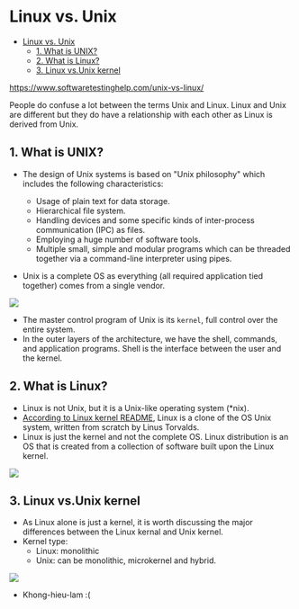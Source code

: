 # Linux vs. Unix

- [Linux vs. Unix](#linux-vs-unix)
  - [1. What is UNIX?](#1-what-is-unix)
  - [2. What is Linux?](#2-what-is-linux)
  - [3. Linux vs.Unix kernel](#3-linux-vsunix-kernel)

https://www.softwaretestinghelp.com/unix-vs-linux/

People do confuse a lot between the terms Unix and Linux. Linux and Unix are different but they do have a relationship with each other as Linux is derived from Unix.

## 1. What is UNIX?

- The design of Unix systems is based on "Unix philosophy" which includes the following characteristics:

  - Usage of plain text for data storage.
  - Hierarchical file system.
  - Handling devices and some specific kinds of inter-process communication (IPC) as files.
  - Employing a huge number of software tools.
  - Multiple small, simple and modular programs which can be threaded together via a command-line interpreter using pipes.

- Unix is a complete OS as everything (all required application tied together) comes from a single vendor.

![](https://cdn.softwaretestinghelp.com/wp-content/qa/uploads/2019/02/Capture-1.jpg)

- The master control program of Unix is its `kernel`, full control over the entire system.
- In the outer layers of the architecture, we have the shell, commands, and application programs. Shell is the interface between the user and the kernel.

## 2. What is Linux?

- Linux is not Unix, but it is a Unix-like operating system (\*nix).
- [According to Linux kernel README](https://github.com/torvalds/linux/blob/master/Documentation/admin-guide/README.rst#what-is-linux), Linux is a clone of the OS Unix system, written from scratch by Linus Torvalds.
- Linux is just the kernel and not the complete OS. Linux distribution is an OS that is created from a collection of software built upon the Linux kernel.

![](https://cdn.softwaretestinghelp.com/wp-content/qa/uploads/2019/02/Screen-Shot-2018-01-04-at-10.44.39-AM.png)

## 3. Linux vs.Unix kernel

- As Linux alone is just a kernel, it is worth discussing the major differences between the Linux kernal and Unix kernel.
- Kernel type:
  - Linux: monolithic
  - Unix: can be monolithic, microkernel and hybrid.

![](https://cdn.softwaretestinghelp.com/wp-content/qa/uploads/2019/02/1920px-OS-structure2.svg.png)

- Khong-hieu-lam :(

